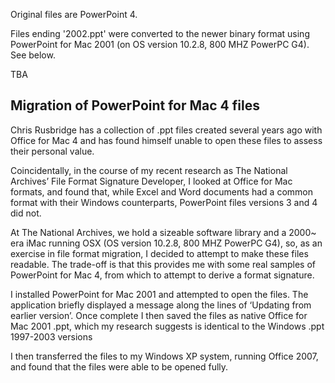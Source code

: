 Original files are PowerPoint 4.

Files ending '2002.ppt' were converted to the newer binary format using PowerPoint for Mac 2001 (on OS version 10.2.8, 800 MHZ PowerPC G4). See below.

TBA

Migration of PowerPoint for Mac 4 files
---------------------------------------
 
Chris Rusbridge has a collection of .ppt files created several years ago with Office for Mac 4 and has found himself unable to open these files to assess their personal value.
 
Coincidentally, in the course of my recent research as The National Archives’ File Format Signature Developer, I looked at Office for Mac formats, and found that, while Excel and Word documents had a common format with their Windows counterparts, PowerPoint files versions 3 and 4 did not.
 
At The National Archives, we hold a sizeable software library and a 2000~ era iMac running OSX (OS version 10.2.8, 800 MHZ PowerPC G4), so, as an exercise in file format migration, I decided to attempt to make these files readable. The trade-off is that this provides me with some real samples of PowerPoint for Mac 4, from which to attempt to derive a format signature.
 
I installed PowerPoint for Mac 2001 and attempted to open the files. The application briefly displayed a message along the lines of ‘Updating from earlier version’. Once complete I then saved the files as native Office for Mac 2001 .ppt, which my research suggests is identical to the Windows .ppt 1997-2003 versions
 
I then transferred the files to my Windows XP system, running Office 2007, and found that the files were able to be opened fully.
 

